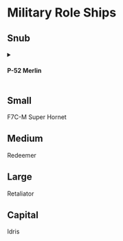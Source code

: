 # Military Role Ships

## Snub  
<details>
  <summary><h4>P-52 Merlin<h4></summary>
  <br><strong>Size:</strong> Snub
  <br><strong>Tier:</strong> 1/3
  <br><strong>Speed:</strong> 12 <strong>Maneuverability:</strong> perfect (turn 0)
  <strong>QT Rating:</strong> - 
  <br><strong>AC:</strong> 14 <strong>TL:</strong> 13
  <br><strong>HP:</strong> 20 <strong>DT:</strong> - <strong>CT:</strong> 6
  <br><strong>Shields:</strong> SecureHyde - 25 regen 1/min
  <br><strong>Attack:</strong> 2x CF117 Bulldog Laser Repeater 196 + 196
  <br><strong>Attack:</strong> 1x Tigerstrike T-19P Ballistic Gatling + 304
  <br><strong>Powerplant:</strong> Sakura Sun - Light Blossom - 75 PPU
  <br><strong>Quantum Drive:</strong> -  
  <br><strong>Systems:</strong> - 
  <br><strong>Expansion Bays:</strong> -
  <br><strong>Modifiers:</strong> - 
  <br><h4>Crew</h4>
  Minimum Crew: 1 Maximum Crew 1
</details>

## Small
F7C-M Super Hornet

## Medium
Redeemer

## Large
Retaliator

## Capital
Idris